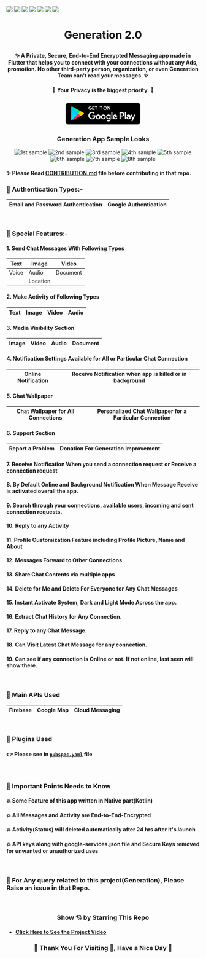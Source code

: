 ![](https://img.shields.io/badge/Programming_Language-Dart-blue.svg)
![](https://img.shields.io/badge/Software_Development_Kit(SDK)-Flutter-gold.svg)
![](https://img.shields.io/badge/Platform-Android_Studio-green.svg)
![](https://img.shields.io/badge/App-Android-yellow.svg)
![](https://img.shields.io/badge/Flutter_Version-3.0.2-green.svg)
![](https://img.shields.io/badge/Dart_Version-2.17.3-orange.svg)
![](https://img.shields.io/badge/Status-Stable-blue.svg)


# <p align="center"> Generation 2.0 </p>

#### <p align="center"> ✨ A Private, Secure, End-to-End Encrypted Messaging app made in Flutter that helps you to connect with your connections without any Ads, promotion. No other third-party person, organization, or even Generation Team can't read your messages. ✨ </p>

#### <p align="center"> 💖 Your Privacy is the biggest priority. 💖</p>


### <p align="center"> <a href="https://play.google.com/store/apps/details?id=com.samarpandasgupta.generation"><img src="./readme_documents/download.png" alt="Download Generation From Google Play" width="200" /></a> </p>

### <p align="center"> Generation App Sample Looks </p>

<p align="center">

<img src="https://firebasestorage.googleapis.com/v0/b/todo-list-e0ca8.appspot.com/o/Generation_2.0_mockups%2F1.png?alt=media&token=63f84f8b-791b-40a5-b3aa-dd2f55e1b4d1" width=200 alt="1st sample"/>
<img src="https://firebasestorage.googleapis.com/v0/b/todo-list-e0ca8.appspot.com/o/Generation_2.0_mockups%2F2.png?alt=media&token=188c32f4-172f-4b32-b993-c6d29e35ecdb" width=200 alt="2nd sample"/>
<img src="https://firebasestorage.googleapis.com/v0/b/todo-list-e0ca8.appspot.com/o/Generation_2.0_mockups%2F3.png?alt=media&token=8c40903e-b010-4b40-b305-349dc49789c5" width=200 alt="3rd sample"/>
<img src="https://firebasestorage.googleapis.com/v0/b/todo-list-e0ca8.appspot.com/o/Generation_2.0_mockups%2F4.png?alt=media&token=d2facbe9-359b-44d8-9ea9-6f3800a2ae88" width=200 alt="4th sample"/>
<img src="https://firebasestorage.googleapis.com/v0/b/todo-list-e0ca8.appspot.com/o/Generation_2.0_mockups%2F5.png?alt=media&token=a77f883d-88fd-48d4-8136-f34eb3a0c77c" width=200 alt="5th sample"/>
<img src="https://firebasestorage.googleapis.com/v0/b/todo-list-e0ca8.appspot.com/o/Generation_2.0_mockups%2F6.png?alt=media&token=8a96f00a-1f4f-4cfa-b3ec-570a8139f35b" width=200 alt="6th sample"/>
<img src="https://firebasestorage.googleapis.com/v0/b/todo-list-e0ca8.appspot.com/o/Generation_2.0_mockups%2F7.png?alt=media&token=73e00e2a-3895-4747-a008-c02f0e3de03d" width=200 alt="7th sample"/>
<img src="https://firebasestorage.googleapis.com/v0/b/todo-list-e0ca8.appspot.com/o/Generation_2.0_mockups%2F8.png?alt=media&token=54c87d96-5ffb-46fe-b6ae-4991a431ff48" width=200 alt="8th sample"/>
</p>

<p align="center">
  
#### ✨ Please Read [CONTRIBUTION.md](https://github.com/SamarpanCoder2002/Generation/blob/main/CONTRIBUTING.md) file before contributing in that repo.
  
</p>

### 🎯 Authentication Types:-
| Email and Password Authentication 	| Google Authentication 	|
|:-:	|-	|

<br/>

### 🎯 Special Features:-
#### 1. Send Chat Messages With Following Types

| Text  | Image    | Video    |
|-------|----------|----------|
| Voice | Audio    | Document |
|       | Location |          |

#### 2. Make Activity of Following Types
| Text | Image | Video | Audio |
|------|-------|-------|-------|


#### 3. Media Visibility Section
| Image | Video | Audio | Document |
|-------|-------|-------|----------|

#### 4. Notification Settings Available for All or Particular Chat Connection

| Online Notification | Receive Notification when app is killed or in background |
|---------------------|----------------------------------------------------------|

#### 5. Chat Wallpaper

| Chat Wallpaper for All Connections | Personalized Chat Wallpaper for a Particular Connection |
|------------------------------------|---------------------------------------------------------|

#### 6. Support Section

| Report a Problem | Donation For Generation Improvement |
|------------------|-------------------------------------|

#### 7. Receive Notification When you send a connection request or Receive a connection request

#### 8. By Default Online and Background Notification When Message Receive is activated overall the app.

#### 9.  Search through your connections, available users, incoming and sent connection requests.
#### 10. Reply to any Activity
#### 11. Profile Customization Feature including Profile Picture, Name and About
#### 12. Messages Forward to Other Connections
#### 13. Share Chat Contents via multiple apps
#### 14. Delete for Me and Delete For Everyone for Any Chat Messages
#### 15. Instant Activate System, Dark and Light Mode Across the app.
#### 16. Extract Chat History for Any Connection.
#### 17. Reply to any Chat Message.
#### 18. Can Visit Latest Chat Message for any connection.
#### 19. Can see if any connection is Online or not. If not online, last seen will show there.

</br>

### 👀 Main APIs Used
| Firebase | Google Map | Cloud Messaging |
|----------|------------|-----------------|

</br>

### 🎯 Plugins Used
#### 👉 Please see in [`pubspec.yaml`](https://github.com/SamarpanCoder2002/Generation/blob/main/pubspec.yaml) file

</br>

### 🎯 Important Points Needs to Know

#### 💥 Some Feature of this app written in Native part(Kotlin)
#### 💥 All Messages and Activity are End-to-End-Encrypted
#### 💥 Activity(Status) will deleted automatically after 24 hrs after it's launch
#### 💥 API keys along with google-services.json file and Secure Keys removed for unwanted or unauthorized uses

</br>

### 🙋 For Any query related to this project(Generation), Please Raise an issue in that Repo.
<br/>

<h3 align="center">Show 💘 by Starring This Repo</h3>

- #### [Click Here to See the Project Video](https://youtu.be/4MvZaJJ-qeE)


<h3 align="center"><b>🧡 Thank You For Visiting 🙏, Have a Nice Day 🧡</b></h3>
